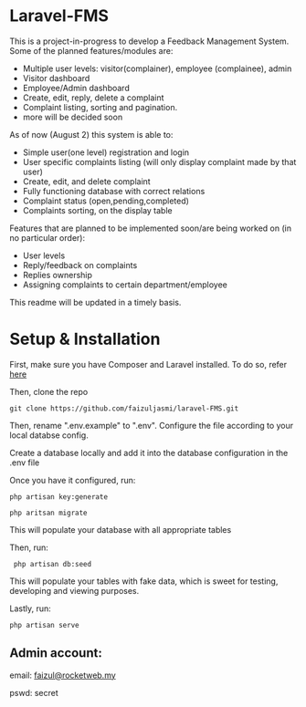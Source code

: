 # Laravel-FMS

This is a project-in-progress to develop a Feedback Management System.
Some of the planned features/modules are:
<ul>
<li>Multiple user levels: visitor(complainer), employee (complainee), admin</li>
<li>Visitor dashboard</li>
<li>Employee/Admin dashboard</li>
<li>Create, edit, reply, delete a complaint</li>
<li>Complaint listing, sorting and pagination.</li>
<li>more will be decided soon</li>
</ul>

As of now (August 2) this system is able to:
<ul>
<li>Simple user(one level) registration and login</li>
<li>User specific complaints listing (will only display complaint made by that user)</li>
<li>Create, edit, and delete complaint</li>
<li>Fully functioning database with correct relations</li>
<li>Complaint status (open,pending,completed)</li>
<li>Complaints sorting, on the display table</li>
</ul>

Features that are planned to be implemented soon/are being worked on (in no particular order):
<ul>
<li>User levels</li>
<li>Reply/feedback on complaints</li>
<li>Replies ownership</li>
<li>Assigning complaints to certain department/employee</li>
</ul>

This readme will be updated in a timely basis.

# Setup & Installation

First, make sure you have Composer and Laravel installed. To do so, refer [here](https://laravel.com/docs/5.8/installation#installation)

Then, clone the repo

`git clone https://github.com/faizuljasmi/laravel-FMS.git`

Then, rename ".env.example" to ".env". Configure the file according to your local databse config.

Create a database locally and add it into the database configuration in the .env file </br>

Once you have it configured, run:

`php artisan key:generate`

`php aritsan migrate`

This will populate your database with all appropriate tables

Then, run:

` php artisan db:seed`

This will populate your tables with fake data, which is sweet for testing, developing and viewing purposes.

Lastly, run:

 `php artisan serve`
 
 ## Admin account:
 
 email: faizul@rocketweb.my
 
 pswd: secret
